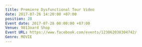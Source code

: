 ```yaml
---
title: Premiere Dysfunctional Tour Video
date: 2017-07-26 14:20:00 +07:00
position: 28
Event date: 2017-07-28 00:00:00 +07:00
Venue: 9813oard Shop
Event URL: https://www.facebook.com/events/123062038304742/
Genre: MOVIE
---
```



